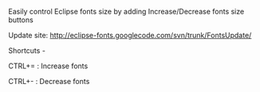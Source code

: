 Easily control Eclipse fonts size by adding  Increase/Decrease fonts size buttons

Update site: http://eclipse-fonts.googlecode.com/svn/trunk/FontsUpdate/

Shortcuts -

CTRL+= : Increase fonts

CTRL+- : Decrease fonts 



